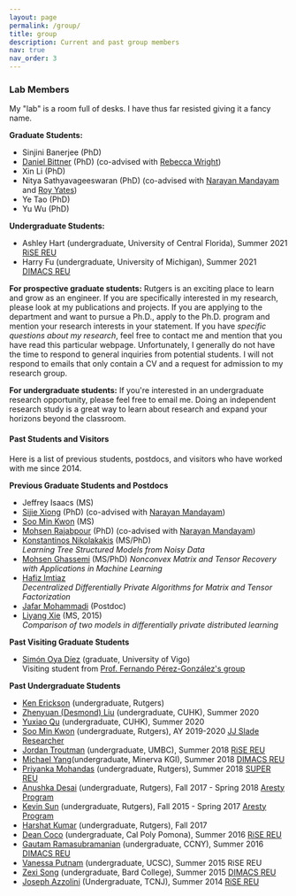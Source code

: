 ```yaml
---
layout: page
permalink: /group/
title: group
description: Current and past group members
nav: true
nav_order: 3
---
```


### Lab Members

My "lab" is a room full of desks. I have thus far resisted giving it a fancy name. 

**Graduate Students:**

*   Sinjini Banerjee (PhD)
*   [Daniel Bittner](https://www.linkedin.com/in/daniel-bittner-8776b728/) (PhD) (co-advised with [Rebecca Wright](https://www.cs.columbia.edu/~rwright/))
*   Xin Li (PhD)
*   Nitya Sathyavageeswaran (PhD) (co-advised with [Narayan Mandayam](http://www.winlab.rutgers.edu/~narayan/) and [Roy Yates](http://www.winlab.rutgers.edu/~ryates/))
*   Ye Tao (PhD)
*   Yu Wu (PhD)

**Undergraduate Students:**

*   Ashley Hart (undergraduate, University of Central Florida), Summer 2021 [RiSE REU](http://rise.rutgers.edu/)
*   Harry Fu (undergraduate, University of Michigan), Summer 2021 [DIMACS REU](http://reu.dimacs.rutgers.edu/)

**For prospective graduate students:** Rutgers is an exciting place to learn and grow as an engineer. If you are specifically interested in my research, please look at my publications and projects. If you are applying to the department and want to pursue a Ph.D., apply to the Ph.D. program and mention your research interests in your statement. If you have _specific questions about my research_, feel free to contact me and mention that you have read this particular webpage. Unfortunately, I generally do not have the time to respond to general inquiries from potential students. I will not respond to emails that only contain a CV and a request for admission to my research group. 

**For undergraduate students:** If you're interested in an undergraduate research opportunity, please feel free to email me. Doing an independent research study is a great way to learn about research and expand your horizons beyond the classroom. 

#### Past Students and Visitors

Here is a list of previous students, postdocs, and visitors who have worked with me since 2014. 

**Previous Graduate Students and Postdocs**

*   Jeffrey Isaacs (MS)
*   [Sijie Xiong](http://www.ece.rutgers.edu/~sx37/) (PhD) (co-advised with [Narayan Mandayam](http://www.winlab.rutgers.edu/~narayan/))
*   [Soo Min Kwon](https://www.linkedin.com/in/soo-min-kwon-215ba114b/) (MS)
*   [Mohsen Rajabpour](https://www.linkedin.com/in/mohsen-rajabpour-b5b897105/) (PhD) (co-advised with [Narayan Mandayam](http://www.winlab.rutgers.edu/~narayan/))
*   [Konstantinos Nikolakakis](https://knikolakakis.org/) (MS/PhD)  
    _Learning Tree Structured Models from Noisy Data_
*   [Mohsen Ghassemi](https://www.ece.rutgers.edu/~mg975/) (MS/PhD)
    _Nonconvex Matrix and Tensor Recovery with Applications in Machine Learning_
*   [Hafiz Imtiaz](https://scholar.google.com/citations?user=W4G5ww8AAAAJ&hl=en)  
    _Decentralized Differentially Private Algorithms for Matrix and Tensor Factorization_
*   [Jafar Mohammadi](https://www.bell-labs.com/usr/jafar.mohammadi) (Postdoc)
*   [Liyang Xie](https://sites.google.com/site/xieliyang66/) (MS, 2015)  
    _Comparison of two models in differentially private distributed learning_

**Past Visiting Graduate Students**

*   [Simón Oya Díez](https://simon-oya.github.io/) (graduate, University of Vigo)  
    Visiting student from [Prof. Fernando Pérez-González's group](http://gpsc.uvigo.es/fernando-perez-gonzalez)

**Past Undergraduate Students**

*   [Ken Erickson](https://www.linkedin.com/in/ken-erickson-a79b8616b/) (undergraduate, Rutgers)
*   [Zhenyuan (Desmond) Liu](https://www.cse.cuhk.edu.hk/~zyliu8) (undergraduate, CUHK), Summer 2020
*   [Yuxiao Qu](https://cohenqu.github.io/) (undergraduate, CUHK), Summer 2020
*   [Soo Min Kwon](https://www.linkedin.com/in/soo-min-kwon-215ba114b/) (undergraduate, Rutgers), AY 2019-2020 [JJ Slade Researcher](https://soe.rutgers.edu/slade)
*   [Jordan Troutman](https://www.linkedin.com/in/jordantroutman/) (undergraduate, UMBC), Summer 2018 [RiSE REU](http://rise.rutgers.edu/)
*   [Michael Yang](https://www.linkedin.com/in/michaelwyang/)(undergraduate, Minerva KGI), Summer 2018 [DIMACS REU](http://reu.dimacs.rutgers.edu/)
*   [Priyanka Mohandas](https://www.likedin.com/in/priyanka-mohandas-766889164/) (undergraduate, Rutgers), Summer 2018 [SUPER REU](https://douglass.rutgers.edu/life-at-douglass/douglass-project-women-stem/project-super)
*   [Anushka Desai](https://www.linkedin.com/in/anushka-desai-1b474714b/) (undergraduate, Rutgers), Fall 2017 - Spring 2018 [Aresty Program](https://aresty.rutgers.edu)
*   [Kevin Sun](https://users.cs.duke.edu/~ksun/) (undergraduate, Rutgers), Fall 2015 - Spring 2017 [Aresty Program](https://aresty.rutgers.edu)
*   [Harshat Kumar](https://scholar.google.com/citations?user=QYV0leAAAAAJ&hl=en) (undergraduate, Rutgers), Fall 2017    
*   [Dean Coco](https://www.linkedin.com/in/dean-coco-24bb1299/) (undergraduate, Cal Poly Pomona), Summer 2016 [RiSE REU](http://rise.rutgers.edu/)
*   [Gautam Ramasubramanian](https://www.linkedin.com/in/gautam-ramasubramanian-0b927898/) (undergraduate, CCNY), Summer 2016 [DIMACS REU](http://reu.dimacs.rutgers.edu/)
*   [Vanessa Putnam](https://www.linkedin.com/in/vanessa-putnam-49a287a5/) (undergraduate, UCSC), Summer 2015 RiSE REU
*   [Zexi Song](https://www.linkedin.com/in/zexisong/) (undergraduate, Bard College), Summer 2015 [DIMACS REU](http://reu.dimacs.rutgers.edu/)
*   [Joseph Azzolini](https://www.linkedin.com/in/joseph-a-azzolini-4b2178156/) (Undergraduate, TCNJ), Summer 2014 [RiSE REU](http://rise.rutgers.edu/)
